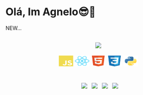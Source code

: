 <h1>Olá, Im Agnelo😎🤖</h1>

NEW...

<!--
<div align="center">
  <img align="center" src="https://github.com/RozhakXD/RozhakXD/raw/main/wallpaperflare.com_wallpaper.jpg">
</div>
-->

<br/>

<div align="center">
  <img src="https://github-readme-stats.vercel.app/api?username=Agnelo-72&show_icons=true&theme=radical&title_color=ffea00&text_color=fff&icon_color=0088ff">

  <div style="display: inline_block"><br>
    <img align="center" alt="Rafa-Js" height="30" width="40" src="https://raw.githubusercontent.com/devicons/devicon/master/icons/javascript/javascript-plain.svg">
    <img align="center" alt="Rafa-React" height="30" width="40" src="https://raw.githubusercontent.com/devicons/devicon/master/icons/react/react-original.svg">
    <img align="center" alt="Rafa-HTML" height="30" width="40" src="https://raw.githubusercontent.com/devicons/devicon/master/icons/html5/html5-original.svg">
    <img align="center" alt="Rafa-CSS" height="30" width="40" src="https://raw.githubusercontent.com/devicons/devicon/master/icons/css3/css3-original.svg">
    <img align="center" alt="Rafa-Python" height="30" width="40" src="https://raw.githubusercontent.com/devicons/devicon/master/icons/python/python-original.svg">
  </div>
</div>



 
 </br>
 
<p align="center">
&nbsp; <a href="https://www.youtube.com/@mr_passanger" target="_blank" rel="noopener noreferrer"><img src="https://img.icons8.com/plasticine/100/000000/youtube.png" width="30" /></a>  
&nbsp; <a href="#" target="_blank" rel="noopener noreferrer"><img src="https://img.icons8.com/plasticine/100/000000/instagram-new.png" width="30" /></a>  
&nbsp; <a href="https://twitter.com/baiagnelo" target="_blank" rel="noopener noreferrer"><img src="https://img.icons8.com/plasticine/100/000000/twitter.png" width="30" /></a>
&nbsp; <a href="#" target="_blank" rel="noopener noreferrer"><img src="https://img.icons8.com/plasticine/100/000000/facebook.png"  width="30" /></a>
</p>


